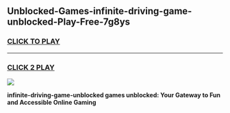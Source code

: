 
## Unblocked-Games-infinite-driving-game-unblocked-Play-Free-7g8ys
<h3>
<a href="https://premium76.site?title=infinite-driving-game-unblocked&ref=19M">CLICK TO PLAY</a></h3>
<hr>

<h3>
<a href="https://premium76.site?title=infinite-driving-game-unblocked&ref=19M">CLICK 2 PLAY</a>
  
</h3>

<a href="https://premium76.site?title=infinite-driving-game-unblocked&ref=19M"><img src="https://clearcache.store/games.png"></a>


**infinite-driving-game-unblocked games unblocked: Your Gateway to Fun and Accessible Online Gaming**
